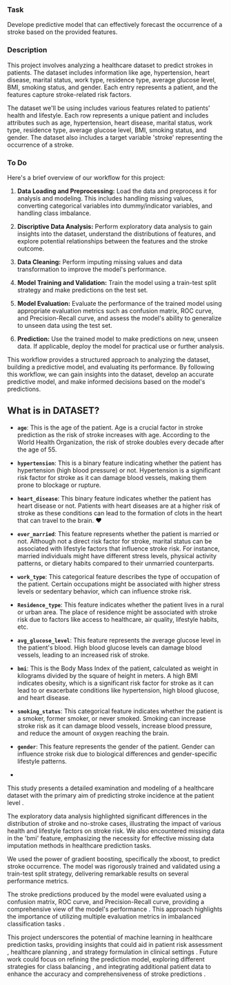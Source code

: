 ### Task 

Develope predictive model that can effectively forecast the occurrence of a stroke based on the provided features.

### Description

This project involves analyzing a healthcare dataset to predict strokes in patients. The dataset includes information like age, hypertension, heart disease, marital status, work type, residence type, average glucose level, BMI, smoking status, and gender. Each entry represents a patient, and the features capture stroke-related risk factors.

The dataset we'll be using includes various features related to patients' health and lifestyle. Each row represents a unique patient and includes attributes such as age, hypertension, heart disease, marital status, work type, residence type, average glucose level, BMI, smoking status, and gender. The dataset also includes a target variable 'stroke' representing the occurrence of a stroke.

### To Do

Here's a brief overview of our workflow for this project:

1. **Data Loading and Preprocessing:** 
Load the data and preprocess it for analysis and modeling. This includes handling missing values, converting categorical variables into dummy/indicator variables, and handling class imbalance. 

2. **Discriptive Data Analysis:** 
Perform exploratory data analysis to gain insights into the dataset, understand the distributions of features, and explore potential relationships between the features and the stroke outcome. 

3. **Data Cleaning:** 
Perform imputing missing values and data transformation to improve the model's performance.

4. **Model Training and Validation:** 
Train the model using a train-test split strategy and make predictions on the test set. 

5. **Model Evaluation:** 
Evaluate the performance of the trained model using appropriate evaluation metrics such as confusion matrix, ROC curve, and Precision-Recall curve, and assess the model's ability to generalize to unseen data using the test set.

6. **Prediction:** 
Use the trained model to make predictions on new, unseen data. If applicable, deploy the model for practical use or further analysis. 

This workflow provides a structured approach to analyzing the dataset, building a predictive model, and evaluating its performance. By following this workflow, we can gain insights into the dataset, develop an accurate predictive model, and make informed decisions based on the model's predictions. 


## What is in DATASET?  

- **`age`**: This is the age of the patient. Age is a crucial factor in stroke prediction as the risk of stroke increases with age. According to the World Health Organization, the risk of stroke doubles every decade after the age of 55. 

- **`hypertension`**: This is a binary feature indicating whether the patient has hypertension (high blood pressure) or not. Hypertension is a significant risk factor for stroke as it can damage blood vessels, making them prone to blockage or rupture.

- **`heart_disease`**: This binary feature indicates whether the patient has heart disease or not. Patients with heart diseases are at a higher risk of stroke as these conditions can lead to the formation of clots in the heart that can travel to the brain. ❤️

- **`ever_married`**: This feature represents whether the patient is married or not. Although not a direct risk factor for stroke, marital status can be associated with lifestyle factors that influence stroke risk. For instance, married individuals might have different stress levels, physical activity patterns, or dietary habits compared to their unmarried counterparts. 

- **`work_type`**: This categorical feature describes the type of occupation of the patient. Certain occupations might be associated with higher stress levels or sedentary behavior, which can influence stroke risk.

- **`Residence_type`**: This feature indicates whether the patient lives in a rural or urban area. The place of residence might be associated with stroke risk due to factors like access to healthcare, air quality, lifestyle habits, etc. 

- **`avg_glucose_level`**: This feature represents the average glucose level in the patient's blood. High blood glucose levels can damage blood vessels, leading to an increased risk of stroke.

- **`bmi`**: This is the Body Mass Index of the patient, calculated as weight in kilograms divided by the square of height in meters. A high BMI indicates obesity, which is a significant risk factor for stroke as it can lead to or exacerbate conditions like hypertension, high blood glucose, and heart disease. 

- **`smoking_status`**: This categorical feature indicates whether the patient is a smoker, former smoker, or never smoked. Smoking can increase stroke risk as it can damage blood vessels, increase blood pressure, and reduce the amount of oxygen reaching the brain.

- **`gender`**: This feature represents the gender of the patient. Gender can influence stroke risk due to biological differences and gender-specific lifestyle patterns.
- 
This study presents a detailed examination and modeling of a healthcare dataset with the primary aim of predicting stroke incidence at the patient level .

The exploratory data analysis highlighted significant differences in the distribution of stroke and no-stroke cases, illustrating the impact of various health and lifestyle factors on stroke risk. We also encountered missing data in the 'bmi' feature, emphasizing the necessity for effective missing data imputation methods  in healthcare prediction tasks.

We used the power of gradient boosting, specifically the xboost, to predict stroke occurrence. The model was rigorously trained and validated using a train-test split strategy, delivering remarkable results on several performance metrics.

The stroke predictions produced by the model were evaluated using a confusion matrix, ROC curve, and Precision-Recall curve, providing a comprehensive view of the model's performance . This approach highlights the importance of utilizing multiple evaluation metrics in imbalanced classification tasks .

This project underscores the potential of machine learning  in healthcare prediction tasks, providing insights that could aid in patient risk assessment , healthcare planning , and strategy formulation in clinical settings . Future work could focus on refining the prediction model, exploring different strategies for class balancing , and integrating additional patient data  to enhance the accuracy and comprehensiveness of stroke predictions .
